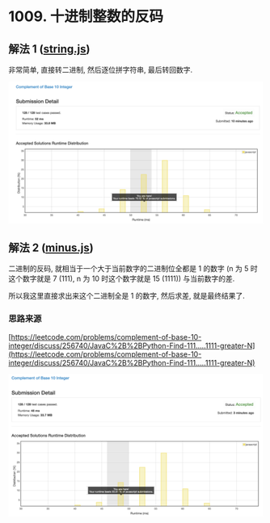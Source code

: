 # 1009. 十进制整数的反码

## 解法 1 ([string.js](./string.js))

非常简单, 直接转二进制, 然后逐位拼字符串, 最后转回数字.

![成绩](./assets/string.png)

## 解法 2 ([minus.js](./minus.js))

二进制的反码, 就相当于一个大于当前数字的二进制位全都是 1 的数字 (n 为 5 时这个数字就是 7 (111), n 为 10 时这个数字就是 15 (1111)) 与当前数字的差.

所以我这里直接求出来这个二进制全是 1 的数字, 然后求差, 就是最终结果了.

### 思路来源

[https://leetcode.com/problems/complement-of-base-10-integer/discuss/256740/JavaC%2B%2BPython-Find-111.....1111-greater-N](https://leetcode.com/problems/complement-of-base-10-integer/discuss/256740/JavaC%2B%2BPython-Find-111.....1111-greater-N)

![成绩](./assets/minus.png)
